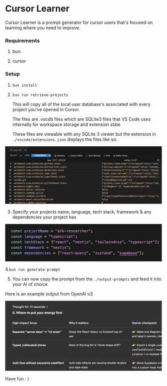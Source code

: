 # Cursor Learner

Cursor Learner is a prompt generator for cursor users that's focused on learning where you need to improve.

### Requirements

1. bun

2. cursor

### Setup

1. `bun install`

2. `bun run retrieve-projects`

   This will copy all of the local user database's associated with every project you've opened in Cursor.

   The files are .vscdb files which are SQLite3 files that VS Code uses internally for workspace storage and extension state

   These files are viewable with any SQLite 3 viewer but the extension in `./vscode/extensions.json` displays the files like so:

![](/assets/vscdb-file-example.png)

3. Specify your projects name, language, tech stack, framework & any dependencies your project has

![](/assets/project-info.png)

4.`bun run generate-prompt`

5. You can now copy the prompt from the `./output-prompts` and feed it into your AI of choice

Here is an example output from OpenAI o3

![](/assets/llm-response.png)

Have fun : )
